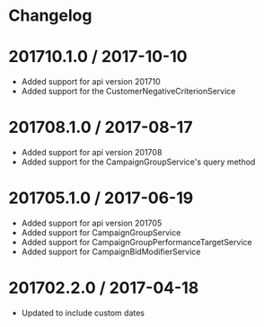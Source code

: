 # Changelog

201710.1.0 / 2017-10-10
=======================

* Added support for api version 201710
* Added support for the CustomerNegativeCriterionService


201708.1.0 / 2017-08-17
=======================

* Added support for api version 201708
* Added support for the CampaignGroupService's query method

201705.1.0 / 2017-06-19
=======================

* Added support for api version 201705
* Added support for CampaignGroupService
* Added support for CampaignGroupPerformanceTargetService
* Added support for CampaignBidModifierService

201702.2.0 / 2017-04-18
=======================
* Updated to include custom dates
